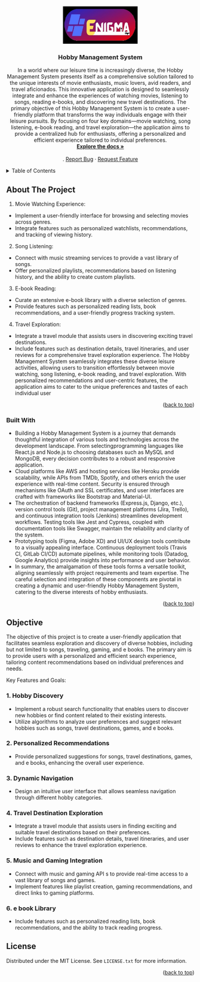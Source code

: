 <!-- Improved compatibility of back to top link: See: https://github.com/othneildrew/Best-README-Template/pull/73 -->
<a name="readme-top"></a>
<!--
*** Thanks for checking out the Best-README-Template. If you have a suggestion
*** that would make this better, please fork the repo and create a pull request
*** or simply open an issue with the tag "enhancement".
*** Don't forget to give the project a star!
*** Thanks again! Now go create something AMAZING! :D
-->



<!-- PROJECT SHIELDS -->
<!--
*** I'm using markdown "reference style" links for readability.
*** Reference links are enclosed in brackets [ ] instead of parentheses ( ).
*** See the bottom of this document for the declaration of the reference variables
*** for contributors-url, forks-url, etc. This is an optional, concise syntax you may use.
*** https://www.markdownguide.org/basic-syntax/#reference-style-links
-->




<!-- PROJECT LOGO -->
<br />
<div align="center">
  <a href="https://github.com/Maleesha2001-malee/Enigma-Explorer.git">
    <img src="Images/Logo.jpg" alt="Logo" width="200" height="100">
  </a>

<h3 align="center">Hobby Management System </h3>

  <p align="center">
    In a world where our leisure time is increasingly diverse, the Hobby Management System
presents itself as a comprehensive solution tailored to the unique interests of movie
enthusiasts, music lovers, avid readers, and travel aficionados. This innovative
application is designed to seamlessly integrate and enhance the experiences of watching
movies, listening to songs, reading e-books, and discovering new travel destinations.
The primary objective of this Hobby Management System is to create a user-friendly
platform that transforms the way individuals engage with their leisure pursuits. By
focusing on four key domains—movie watching, song listening, e-book reading, and
travel exploration—the application aims to provide a centralized hub for enthusiasts,
offering a personalized and efficient experience tailored to individual preferences.
    <br />
    <a href="https://github.com/Maleesha2001-malee/Enigma-Explorer.git"><strong>Explore the docs »</strong></a>
    <br />
    <br />
    .
    <a href="https://github.com/Maleesha2001-malee/Enigma-Explorer.git/issues">Report Bug</a>
    ·
    <a href="https://github.com/Maleesha2001-malee/Enigma-Explorer.git/issues">Request Feature</a>
  </p>
</div>



<!-- TABLE OF CONTENTS -->
<details>
  <summary>Table of Contents</summary>
  <ol>
    <li>
      <a href="#about-the-project">About The Project</a>
      <li><a href="#built-with">Built With</a></li>
    </li>
    <li><a href="#objective">Objective</a></li>
    <li><a href="#license">License</a></li>
 
   
  </ol>
</details>



<!-- ABOUT THE PROJECT -->
## About The Project

 
1. Movie Watching Experience:
- Implement a user-friendly interface for browsing and selecting movies across genres.
- Integrate features such as personalized watchlists, recommendations, and tracking of
viewing history.

2. Song Listening:
- Connect with music streaming services to provide a vast library of songs.
- Offer personalized playlists, recommendations based on listening history, and the
ability to create custom playlists.
3. E-book Reading:
  
- Curate an extensive e-book library with a diverse selection of genres.
- Provide features such as personalized reading lists, book recommendations, and a
user-friendly progress tracking system.

4. Travel Exploration:
- Integrate a travel module that assists users in discovering exciting travel destinations.
- Include features such as destination details, travel itineraries, and user reviews for a
comprehensive travel exploration experience.
The Hobby Management System seamlessly integrates these diverse leisure activities,
allowing users to transition effortlessly between movie watching, song listening, e-book
reading, and travel exploration. With personalized recommendations and user-centric
features, the application aims to cater to the unique preferences and tastes of each
individual user


<p align="right">(<a href="#readme-top">back to top</a>)</p>



### Built With

  * Building a Hobby Management System is a journey that demands thoughtful integration
of various tools and technologies across the development landscape. From selectingprogramming languages like React.js and Node.js to choosing databases such as MySQL
and MongoDB, every decision contributes to a robust and responsive application.<br>
* Cloud platforms like AWS and hosting services like Heroku provide scalability, while
APIs from TMDb, Spotify, and others enrich the user experience with real-time content.
Security is ensured through mechanisms like OAuth and SSL certificates, and user
interfaces are crafted with frameworks like Bootstrap and Material-UI.<br>
* The orchestration of backend frameworks (Express.js, Django, etc.), version control tools
(Git), project management platforms (Jira, Trello), and continuous integration tools
(Jenkins) streamlines development workflows. Testing tools like Jest and Cypress,
coupled with documentation tools like Swagger, maintain the reliability and clarity of the
system.<br>
* Prototyping tools (Figma, Adobe XD) and UI/UX design tools contribute to a visually
appealing interface. Continuous deployment tools (Travis CI, GitLab CI/CD) automate
pipelines, while monitoring tools (Datadog, Google Analytics) provide insights into
performance and user behavior.<br>
* In summary, the amalgamation of these tools forms a versatile toolkit, aligning
seamlessly with project requirements and team expertise. The careful selection and
integration of these components are pivotal in creating a dynamic and user-friendly
Hobby Management System, catering to the diverse interests of hobby enthusiasts.



<p align="right">(<a href="#readme-top">back to top</a>)</p>


## Objective
<p>
The objective of this project is to create a user-friendly application that facilitates seamless
exploration and discovery of diverse hobbies, including but not limited to songs, traveling,
gaming, and e books. The primary aim is to provide users with a personalized and efficient
search experience, tailoring content recommendations based on individual preferences and needs.
</p>

Key Features and Goals:
### 1. Hobby Discovery
  * Implement a robust search functionality that enables users to discover new hobbies or
find content related to their existing interests.
  * Utilize algorithms to analyze user preferences and suggest relevant hobbies such as songs,
travel destinations, games, and e books.
### 2. Personalized Recommendations
  * Provide personalized suggestions for songs, travel destinations, games, and e books,
enhancing the overall user experience.
### 3. Dynamic Navigation
  * Design an intuitive user interface that allows seamless navigation through different hobby
categories.
### 4. Travel Destination Exploration
  * Integrate a travel module that assists users in finding exciting and suitable travel
destinations based on their preferences.
  * Include features such as destination details, travel itineraries, and user reviews to enhance
the travel exploration experience.
### 5. Music and Gaming Integration
  * Connect with music and gaming API s to provide real-time access to a vast library of
songs and games.
  * Implement features like playlist creation, gaming recommendations, and direct links to
gaming platforms.
### 6. e book Library
  * Include features such as personalized reading lists, book recommendations, and the
ability to track reading progress.





<!-- LICENSE -->
## License

Distributed under the MIT License. See `LICENSE.txt` for more information.

<p align="right">(<a href="#readme-top">back to top</a>)</p>







<!-- ACKNOWLEDGMENTS -->





<!-- MARKDOWN LINKS & IMAGES -->
<!-- https://www.markdownguide.org/basic-syntax/#reference-style-links -->
[contributors-shield]: https://img.shields.io/github/contributors/Maleesha2001-malee/Enigma-Explorer.svg?style=for-the-badge
[contributors-url]: "https://github.com/Maleesha2001-malee/Enigma-Explorer.git/graphs/contributors
[forks-shield]: https://img.shields.io/github/forks/Maleesha2001-malee/Enigma-Explorer.svg?style=for-the-badge
[forks-url]: https://github.com/Maleesha2001-malee/Enigma-Explorer/network/members
[stars-shield]: https://img.shields.io/github/stars/Maleesha2001-malee/Enigma-Explorer.svg?style=for-the-badge
[stars-url]: https://github.com/github_username/repo_name/stargazers
[issues-shield]: https://img.shields.io/github/issues/github_username/repo_name.svg?style=for-the-badge
[issues-url]: https://github.com/Maleesha2001-malee/Enigma-Explorer/issues
[license-shield]: https://img.shields.io/github/license/github_username/repo_name.svg?style=for-the-badge
[license-url]: https://github.com/github_username/repo_name/blob/master/LICENSE.txt
[linkedin-shield]: https://img.shields.io/badge/-LinkedIn-black.svg?style=for-the-badge&logo=linkedin&colorB=555
[linkedin-url]: https://linkedin.com/in/linkedin_username
[product-screenshot]: images/screenshot.png
[Next.js]: https://img.shields.io/badge/next.js-000000?style=for-the-badge&logo=nextdotjs&logoColor=white
[Next-url]: https://nextjs.org/
[React.js]: https://img.shields.io/badge/React-20232A?style=for-the-badge&logo=react&logoColor=61DAFB
[React-url]: https://reactjs.org/
[Vue.js]: https://img.shields.io/badge/Vue.js-35495E?style=for-the-badge&logo=vuedotjs&logoColor=4FC08D
[Vue-url]: https://vuejs.org/
[Angular.io]: https://img.shields.io/badge/Angular-DD0031?style=for-the-badge&logo=angular&logoColor=white
[Angular-url]: https://angular.io/
[Svelte.dev]: https://img.shields.io/badge/Svelte-4A4A55?style=for-the-badge&logo=svelte&logoColor=FF3E00
[Svelte-url]: https://svelte.dev/
[Laravel.com]: https://img.shields.io/badge/Laravel-FF2D20?style=for-the-badge&logo=laravel&logoColor=white
[Laravel-url]: https://laravel.com
[Bootstrap.com]: https://img.shields.io/badge/Bootstrap-563D7C?style=for-the-badge&logo=bootstrap&logoColor=white
[Bootstrap-url]: https://getbootstrap.com
[JQuery.com]: https://img.shields.io/badge/jQuery-0769AD?style=for-the-badge&logo=jquery&logoColor=white
[JQuery-url]: https://jquery.com 

